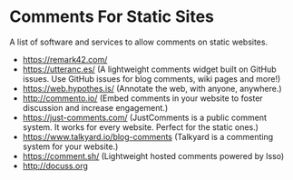 # Comments For Static Sites
A list of software and services to allow comments on static websites.

- https://remark42.com/
- https://utteranc.es/ (A lightweight comments widget built on GitHub issues. Use GitHub issues for blog comments, wiki pages and more!)
- https://web.hypothes.is/ (Annotate the web, with anyone, anywhere.)
- http://commento.io/ (Embed comments in your website to foster discussion and increase engagement.)
- https://just-comments.com/ (JustComments is a public comment system. It works for every website. Perfect for the static ones.)
- https://www.talkyard.io/blog-comments (Talkyard is a commenting system for your website.)
- https://comment.sh/ (Lightweight hosted comments powered by Isso)
- http://docuss.org
